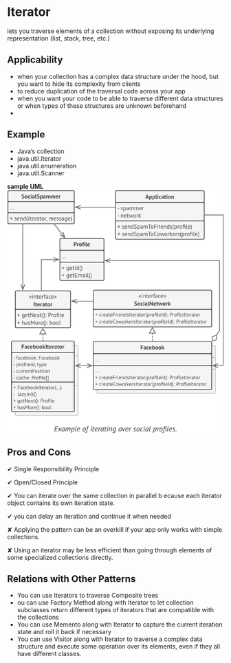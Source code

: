 # **Iterator**
lets you traverse elements of a collection without exposing its underlying representation (list, stack, tree, etc.)

## Applicability
- when your collection has a complex data structure under the hood, but you want to hide its complexity from clients 
- to reduce duplication of the traversal code across your app
- when you want your code to be able to traverse different data structures or when types of these structures are unknown beforehand
- 

## Example
- Java’s collection
- java.util.Iterator
- java.util.enumeration
- java.util.Scanner 

**sample UML**
![Iterator sample UML](iterator.png "Iterator sample UML")

## Pros and Cons
✔ Single Responsibility Principle

✔ Open/Closed Principle

✔ You can iterate over the same collection in parallel b ecause each iterator object contains its own iteration state.

✔ you can delay an iteration and continue it when needed

✘ Applying the pattern can be an overkill if your app only works with simple collections.

✘ Using an iterator may be less efficient than going through elements of some specialized collections directly.

## Relations with Other Patterns
- You can use Iterators to traverse Composite trees
- ou can use Factory Method along with Iterator to let collection subclasses return different types of iterators that are compatible with the collections
- You can use Memento along with Iterator to capture the current iteration state and roll it back if necessary
- You can use Visitor along with Iterator to traverse a complex data structure and execute some operation over its elements, even if they all have different classes.




